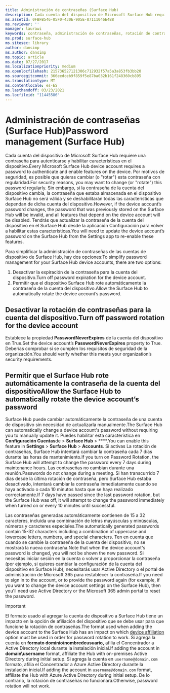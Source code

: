 ```yaml
---
title: Administración de contraseñas (Surface Hub)
description: Cada cuenta del dispositivo de Microsoft Surface Hub requiere una contraseña para autenticarse y habilitar características en el dispositivo.
ms.assetid: 0FBFB546-05F0-430E-905E-87111046E4B8
ms.reviewer: ''
manager: laurawi
keywords: contraseña, administración de contraseñas, rotación de contraseñas, cuenta del dispositivo
ms.prod: surface-hub
ms.sitesec: library
author: dansimp
ms.author: dansimp
ms.topic: article
ms.date: 07/27/2017
ms.localizationpriority: medium
ms.openlocfilehash: 215736527121306c712932f57a5a3a853fb3bb20
ms.sourcegitcommit: 366eedceb9f859f5e87ba032b161f248360cb895
ms.translationtype: MT
ms.contentlocale: es-ES
ms.lasthandoff: 03/23/2021
ms.locfileid: "11445586"
---
```

# <a name="password-management-surface-hub"></a><span data-ttu-id="df8ce-104">Administración de contraseñas (Surface Hub)</span><span class="sxs-lookup"><span data-stu-id="df8ce-104">Password management (Surface Hub)</span></span>

<span data-ttu-id="df8ce-105">Cada cuenta del dispositivo de Microsoft Surface Hub requiere una contraseña para autenticarse y habilitar características en el dispositivo.</span><span class="sxs-lookup"><span data-stu-id="df8ce-105">Every Microsoft Surface Hub device account requires a password to authenticate and enable features on the device.</span></span> <span data-ttu-id="df8ce-106">Por motivos de seguridad, es posible que quieras cambiar (o "rotar") esta contraseña con regularidad.</span><span class="sxs-lookup"><span data-stu-id="df8ce-106">For security reasons, you may want to change (or "rotate") this password regularly.</span></span> <span data-ttu-id="df8ce-107">Sin embargo, si la contraseña de la cuenta del dispositivo cambia, la contraseña que estaba almacenada en el dispositivo Surface Hub no será válida y se deshabilitarán todas las características que dependan de dicha cuenta del dispositivo.</span><span class="sxs-lookup"><span data-stu-id="df8ce-107">However, if the device account’s password changes, the password that was previously stored on the Surface Hub will be invalid, and all features that depend on the device account will be disabled.</span></span> <span data-ttu-id="df8ce-108">Tendrás que actualizar la contraseña de la cuenta del dispositivo en el Surface Hub desde la aplicación Configuración para volver a habilitar estas características.</span><span class="sxs-lookup"><span data-stu-id="df8ce-108">You will need to update the device account’s password on the Surface Hub from the Settings app to re-enable these features.</span></span>

<span data-ttu-id="df8ce-109">Para simplificar la administración de contraseñas de las cuentas de dispositivo de Surface Hub, hay dos opciones:</span><span class="sxs-lookup"><span data-stu-id="df8ce-109">To simplify password management for your Surface Hub device accounts, there are two options:</span></span>

1.  <span data-ttu-id="df8ce-110">Desactivar la expiración de la contraseña para la cuenta del dispositivo.</span><span class="sxs-lookup"><span data-stu-id="df8ce-110">Turn off password expiration for the device account.</span></span>
2.  <span data-ttu-id="df8ce-111">Permitir que el dispositivo Surface Hub rote automáticamente la contraseña de la cuenta del dispositivo.</span><span class="sxs-lookup"><span data-stu-id="df8ce-111">Allow the Surface Hub to automatically rotate the device account’s password.</span></span>


## <a name="turn-off-password-rotation-for-the-device-account"></a><span data-ttu-id="df8ce-112">Desactivar la rotación de contraseñas para la cuenta del dispositivo.</span><span class="sxs-lookup"><span data-stu-id="df8ce-112">Turn off password rotation for the device account</span></span>

<span data-ttu-id="df8ce-113">Establece la propiedad **PasswordNeverExpires** de la cuenta del dispositivo en True.</span><span class="sxs-lookup"><span data-stu-id="df8ce-113">Set the device account’s **PasswordNeverExpires** property to True.</span></span> <span data-ttu-id="df8ce-114">Deberías comprobar si se cumplen los requisitos de seguridad de la organización.</span><span class="sxs-lookup"><span data-stu-id="df8ce-114">You should verify whether this meets your organization’s security requirements.</span></span>


## <a name="allow-the-surface-hub-to-automatically-rotate-the-device-accounts-password"></a><span data-ttu-id="df8ce-115">Permitir que el Surface Hub rote automáticamente la contraseña de la cuenta del dispositivo</span><span class="sxs-lookup"><span data-stu-id="df8ce-115">Allow the Surface Hub to automatically rotate the device account’s password</span></span>

<span data-ttu-id="df8ce-116">Surface Hub puede cambiar automáticamente la contraseña de una cuenta de dispositivo sin necesidad de actualizarla manualmente.</span><span class="sxs-lookup"><span data-stu-id="df8ce-116">The Surface Hub can automatically change a device account's password without requiring you to manually update it.</span></span> <span data-ttu-id="df8ce-117">Puedes habilitar esta característica en **Configuración Cuentas**de  >  **Surface Hub**  >  \*\*\*\*.</span><span class="sxs-lookup"><span data-stu-id="df8ce-117">You can enable this feature in **Settings** > **Surface Hub** > **Accounts**.</span></span> <span data-ttu-id="df8ce-118">Si activas La rotación de contraseñas, Surface Hub intentará cambiar la contraseña cada 7 días durante las horas de mantenimiento.</span><span class="sxs-lookup"><span data-stu-id="df8ce-118">If you turn on Password Rotation, the Surface Hub will attempt to change the password every 7 days during maintenance hours.</span></span> <span data-ttu-id="df8ce-119">Las contraseñas no cambian durante una reunión.</span><span class="sxs-lookup"><span data-stu-id="df8ce-119">Passwords do not change during a meeting.</span></span> <span data-ttu-id="df8ce-120">Si han transcurrido 7 días desde la última rotación de contraseña, pero Surface Hub estaba desactivado, intentará cambiar la contraseña inmediatamente cuando se haya activado o cada 10 minutos hasta que se haya realizado correctamente.</span><span class="sxs-lookup"><span data-stu-id="df8ce-120">If 7 days have passed since the last password rotation, but the Surface Hub was off, it will attempt to change the password immediately when turned on or every 10 minutes until successful.</span></span>

<span data-ttu-id="df8ce-121">Las contraseñas generadas automáticamente contienen de 15 a 32 caracteres, incluida una combinación de letras mayúsculas y minúsculas, números y caracteres especiales.</span><span class="sxs-lookup"><span data-stu-id="df8ce-121">The automatically generated passwords contain 15-32 characters including a combination of uppercase and lowercase letters, numbers, and special characters.</span></span> <span data-ttu-id="df8ce-122">Ten en cuenta que cuando se cambie la contraseña de la cuenta del dispositivo, no se mostrará la nueva contraseña.</span><span class="sxs-lookup"><span data-stu-id="df8ce-122">Note that when the device account's password is changed, you will not be shown the new password.</span></span> <span data-ttu-id="df8ce-123">Si necesitas iniciar sesión en la cuenta o volver a proporcionar la contraseña (por ejemplo, si quieres cambiar la configuración de la cuenta del dispositivo en Surface Hub), necesitarás usar Active Directory o el portal de administración de Microsoft 365 para restablecer la contraseña.</span><span class="sxs-lookup"><span data-stu-id="df8ce-123">If you need to sign in to the account, or to provide the password again (for example, if you want to change the device account settings on the Surface Hub), then you'll need use Active Directory or the Microsoft 365 admin portal to reset the password.</span></span>

> [!IMPORTANT]
> <span data-ttu-id="df8ce-124">El formato usado al agregar la cuenta de dispositivo [](prepare-your-environment-for-surface-hub.md) a Surface Hub tiene un impacto en la opción de afiliación del dispositivo que se debe usar para que funcione la rotación de contraseñas.</span><span class="sxs-lookup"><span data-stu-id="df8ce-124">The format used when adding the device account to the Surface Hub has an impact on which [device affiliation](prepare-your-environment-for-surface-hub.md) option must be used in order for password rotation to work.</span></span> <span data-ttu-id="df8ce-125">Si agrega la cuenta en **formato dominio\nombredeusuario,** afilia el Concentrador a Active Directory local durante la instalación inicial.</span><span class="sxs-lookup"><span data-stu-id="df8ce-125">If adding the account in **domain\username** format, affiliate the Hub with on-premises Active Directory during initial setup.</span></span> <span data-ttu-id="df8ce-126">Si agrega la cuenta en `username@domain.com` formato, afilia el Concentrador a Azure Active Directory durante la instalación inicial.</span><span class="sxs-lookup"><span data-stu-id="df8ce-126">If adding the account in `username@domain.com` format, affiliate the Hub with Azure Active Directory during initial setup.</span></span> <span data-ttu-id="df8ce-127">De lo contrario, la rotación de contraseñas no funcionará.</span><span class="sxs-lookup"><span data-stu-id="df8ce-127">Otherwise, password rotation will not work.</span></span>
